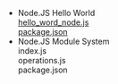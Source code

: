 - Node.JS Hello World <br>
[hello_word_node.js](src/app.js) <br>
[package.json](src/package.json)<br>
- Node.JS Module System <br>
index.js <br>
operations.js <br>
package.json <br>
